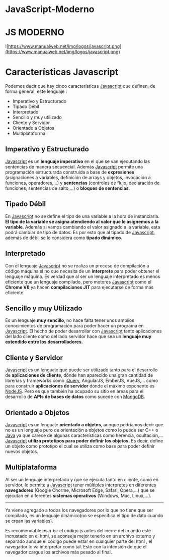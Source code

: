 # JavaScript-Moderno
# JS MODERNO

![https://www.manualweb.net/img/logos/javascript.png](https://www.manualweb.net/img/logos/javascript.png)

# Características Javascript

Podemos decir que hay cinco características [Javascript](https://www.manualweb.net/javascript/) que definen, de forma general, este lenguaje :

- Imperativo y Estructurado
- Tipado Débil
- Interpretado
- Sencillo y muy utilizado
- Cliente y Servidor
- Orientado a Objetos
- Multiplataforma

## Imperativo y Estructurado

[Javascript](https://www.manualweb.net/javascript/) es un **lenguaje imperativo** en el que se van ejecutando las sentencias de manera secuencial. Además [Javascript](https://www.manualweb.net/javascript/) permite una programación estructurada construida a base de **expresiones** (asignaciones a variables, definición de arrays y objetos, invocación a funciones, operadores,…) y **sentencias** (controles de flujo, declaración de funciones, sentencias de salto,…) o **bloques de sentencias**.

## Tipado Débil

En [Javascript](https://www.manualweb.net/javascript/) no se define el tipo de una variable a la hora de instanciarla. **El tipo de la variable se asigna atendiendo al valor que le asignemos a la variable**. Además si vamos cambiando el valor asignado a la variable, esta podrá cambiar de tipo de datos. Es por esto que al tipado de [Javascript](https://www.manualweb.net/javascript/), además de débil se le considera como **tipado dinámico**.

## Interpretado

Con el lenguaje [Javascript](https://www.manualweb.net/javascript/) no se realiza un proceso de compilación a código máquina si no que necesita de un **interprete**
para poder obtener el lenguaje máquina. Es verdad que al ser un lenguaje interpretado es menos eficiente que un lenguaje compilado, pero
motores [Javascript](https://www.manualweb.net/javascript/) como el **Chrome V8** ya hacen **compilaciones JIT** para ejecutarse de forma más eficiente.

## Sencillo y muy Utilizado

Es un lenguaje **muy sencillo**, no hace falta tener unos amplios conocimientos de programación para poder hacer un programa en [Javascript](https://www.manualweb.net/javascript/). El hecho de poder desarrollar con [Javascript](https://www.manualweb.net/javascript/) tanto aplicaciones del lado cliente como del lado servidor hace que sea un **lenguaje muy extendido entre los desarrolladores.**

## Cliente y Servidor

[Javascript](https://www.manualweb.net/javascript/) es un lenguaje que puede ser utilizado tanto para el desarrollo de **aplicaciones de cliente**, dónde han aparecido una gran cantidad de librerías y frameworks como [jQuery](https://lineadecodigo.com/jQuery/), AngularJS, EmberJS, VueJS,… como para construir **aplicaciones de servidor** dónde el máximo exponente es [NodeJS](https://lineadecodigo.com/nodejs/). Pero es que también ha ocupado su sitio en áreas para el desarrollo de **APIs de bases de datos** como sucede con [MongoDB](https://manualweb.net/mongodb/).

## Orientado a Objetos

[Javascript](https://www.manualweb.net/javascript/) es un lenguaje **orientado a objetos**, aunque podríamos decir que no es un lenguaje puro de orientación a objetos como lo puede ser C++ o [Java](https://www.manualweb.net/java/) ya que carece de algunas características como herencia, ocultación,… [Javascript](https://www.manualweb.net/javascript/) **utiliza prototipos para poder definir los objetos.** Es decir, define un objeto como prototipo el cual se utiliza como base para poder definir nuevos objetos.

## Multiplataforma

Al ser un lenguaje interpretado y que se ejecuta tanto en cliente, como en servidor, le permite a [Javascript](https://www.manualweb.net/javascript/) tener múltiples interpretes en diferentes **navegadores** (Google Chorme, Microsoft Edge, Safari, Opera,…) que se ejecutan en diferentes **sistemas operativos** (Windows, Mac, Linux,…).

---

Ya viene agregado a todos los navegadores por lo que no tiene que ser compilado, es un lenguaje dinámico(no se especifica el tipo de dato cuando se crean las variables).

Es recomendable escribir el código js antes del cierre del <body> cuando esté incrustado en el html, se aconseja mejor tenerlo en un archivo externo y separado  aunque el código puede estar en cualquier parte del html , el navegador lo va interpretar como tal. Esto con la intensión de que el navegador cargue los archivos más pesado al final.

